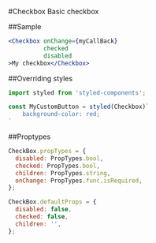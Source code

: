 #Checkbox
Basic checkbox

##Sample

```jsx　
<Checkbox onChange={myCallBack}
          checked
          disabled
>My checkbox</Checkbox>
```
##Overriding styles
```jsx
import styled from 'styled-components';

const MyCustomButton = styled(Checkbox)`
    background-color: red;
`
```

##Proptypes
```jsx
CheckBox.propTypes = {
  disabled: PropTypes.bool,
  checked: PropTypes.bool,
  children: PropTypes.string,
  onChange: PropTypes.func.isRequired,
};

CheckBox.defaultProps = {
  disabled: false,
  checked: false,
  children: '',
};
```
